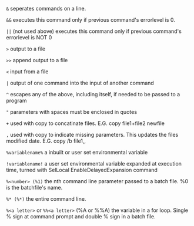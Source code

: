 `&`    seperates commands on a line.
 
`&&`    executes this command only if previous command's errorlevel is 0.
 
`||`    (not used above) executes this command only if previous command's errorlevel is NOT 0
 
`>`    output to a file
 
`>>`    append output to a file
 
`<`    input from a file
 
`|`    output of one command into the input of another command
 
`^`    escapes any of the above, including itself, if needed to be passed to a program
 
`"`    parameters with spaces must be enclosed in quotes
 
`+` used with copy to concatinate files. E.G. copy file1+file2 newfile
 
`,` used with copy to indicate missing parameters. This updates the files modified date. E.G. copy /b file1,,
 
`%variablename%` a inbuilt or user set environmental variable
 
`!variablename!` a user set environmental variable expanded at execution time, turned with SelLocal EnableDelayedExpansion command
 
`%<number> (%1)` the nth command line parameter passed to a batch file. %0 is the batchfile's name.
 
`%* (%*)` the entire command line.
 
`%<a letter>` or `%%<a letter>` (%A or %%A) the variable in a for loop. Single % sign at command prompt and double % sign in a batch file.
